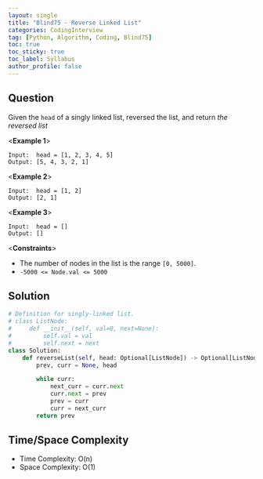 ```yaml
---
layout: single
title: "Blind75 - Reverse Linked List"
categories: CodingInterview
tag: [Python, Algorithm, Coding, Blind75]
toc: true
toc_sticky: true
toc_label: Syllabus
author_profile: false
---
```


## Question

Given the `head` of a singly linked list, reversed the list, and return _the reversed list_

<**Example 1**>

```
Input:  head = [1, 2, 3, 4, 5]
Output: [5, 4, 3, 2, 1]
```

<**Example 2**>

```
Input:  head = [1, 2]
Output: [2, 1]
```

<**Example 3**>

```
Input:  head = []
Output: []
```

<**Constraints**>

- The number of nodes in the list is the range `[0, 5000]`.
- `-5000 <= Node.val <= 5000`

## Solution

```python
# Definition for singly-linked list.
# class ListNode:
#     def __init__(self, val=0, next=None):
#         self.val = val
#         self.next = next
class Solution:
    def reverseList(self, head: Optional[ListNode]) -> Optional[ListNode]:
        prev, curr = None, head

        while curr:
            next_curr = curr.next
            curr.next = prev
            prev = curr
            curr = next_curr
        return prev

```

## Time/Space Complexity

- Time Complexity: O(n)
- Space Complexity: O(1)
